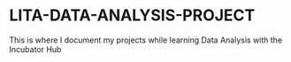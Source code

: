 # LITA-DATA-ANALYSIS-PROJECT
This is where I document my projects while learning Data Analysis with the Incubator Hub
